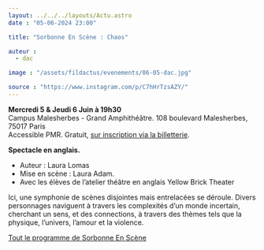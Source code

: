 ```yaml
---
layout: ../../../layouts/Actu.astro
date : "05-06-2024 23:00"

title: "Sorbonne En Scène : Chaos"

auteur :
  - dac

image : "/assets/fildactus/evenements/06-05-dac.jpg"

source : "https://www.instagram.com/p/C7hHrTzsAZY/"
---
```


__Mercredi 5 & Jeudi 6 Juin à 19h30__  
Campus Malesherbes - Grand Amphithéâtre. 108 boulevard Malesherbes, 75017 Paris  
Accessible PMR. Gratuit, [sur inscription via la billetterie](https://www.billetweb.fr/sorbonne-en-scene-2024).

__Spectacle en anglais.__

- Auteur : Laura Lomas  
- Mise en scène : Laura Adam.  
- Avec les élèves de l’atelier théâtre en anglais Yellow Brick Theater

Ici, une symphonie de scènes disjointes mais entrelacées se déroule. Divers personnages naviguent à travers les complexités d’un monde incertain, cherchant un sens, et des connections, à travers des thèmes tels que la physique, l’univers, l’amour et la violence.

[Tout le programme de Sorbonne En Scène](https://www.sorbonne-universite.fr/sorbonne-en-scene)
